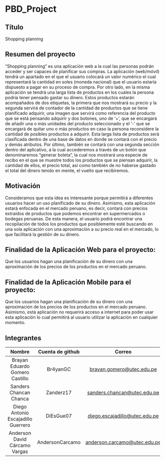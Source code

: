 # PBD_Project
## Título
Shopping planning

## Resumen del proyecto
“Shopping planning” es una aplicación web a la cual las personas podrán acceder y ser capaces de planificar sus compras.<!--Para ello, el usuario tendrá primero que ingresar los datos reales de su tarjeta de crédito/débito con los cuales tiene pensado realizar compras, aquellos datos no son útiles para la aplicación, sin embargo; las solicitaremos para hacer más inmersiva esta experiencia de compra--> La aplicación (web/móvil) tendrá un apartado en el que el usuario colocará un valor numérico el cual representará la cantidad en soles (moneda nacional) que el usuario estaría dispuesto a pagar en su proceso de compra. Por otro lado, en la misma aplicación se tendrá una larga lista de productos en los cuales la persona podría tener pensado gastar su dinero. Estos productos estarán acompañados de dos etiquetas, la primera que nos mostrará su precio y la segunda servirá de contador de la cantidad de productos que se tiene planificado adquirir, una imagen que servirá como referencia del producto que se está pensando adquirir y dos botones, uno de ‘+’, que se encargará de añadir una o más unidades del producto seleccionado y el ‘-’ que se encargará de quitar uno o más productos en caso la persona reconsidere la cantidad de posibles productos a adquirir. Esta larga lista de productos será clasificada dentro de una base de datos en donde se contará con el precio y demás atributos. Por último, también se contará con una segunda sección dentro del aplicativo, a la cual accederemos a través de un botón que denominaremos “generar boleta”, la cual nos mostrará una especie de recibo en el que se muestre todos los productos que se piensan adquirir, la cantidad de ellos, el precio total, así como también de no haberse gastado el total del dinero tenido en mente, el vuelto que recibiremos.

## Motivación
Consideramos que esta idea es interesante porque permitirá a diferentes usuarios hacer un uso planificado de su dinero. Asimismo, esta aplicación estará enfocada en el mercado peruano, es decir, contará con precios extraídos de productos que podemos encontrar en supermercados o bodegas peruanas. De esta manera, el usuario podrá encontrar una recopilación de todos los productos que posiblemente esté buscando en una sola aplicación con una aproximación a su precio real en el mercado, lo que facilitará la gestión de su dinero.

## Finalidad de la Aplicación Web para el proyecto:
Que los usuarios hagan una planificación de su dinero con una aproximación de los precios de los productos en el mercado peruano.

## Finalidad de la Aplicación Mobile para el proyecto:
Que los usuarios hagan una planificación de su dinero con una aproximación de los precios de los productos en el mercado peruano. Asimismo, está aplicación no requerirá acceso a internet para poder usar esta aplicación lo cual permitirá al usuario utilizar la aplicación en cualquier momento.

## Integrantes
| Nombre                              | Cuenta de github | Correo                        |
| :---:                               | :---:            | :---:                         |
| Brayan Eduardo Gomero Castillo      | Br4yanGC         | brayan.gomero@utec.edu.pe     |
| Sanders Chancan Chanca              | Zanderz17        | sanders.chancan@utec.edu.pe   |
| Diego Antonio Escajadillo Guerrero  | DiEsGue07        | diego.escajadillo@utec.edu.pe |
| Anderson David Cárcamo Vargas       | AndersonCarcamo  | anderson.carcamo@utec.edu.pe  |
